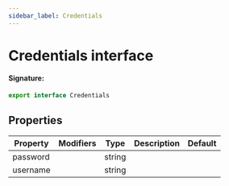 ```yaml
---
sidebar_label: Credentials
---
```


# Credentials interface

#### Signature:

```typescript
export interface Credentials
```

## Properties

| Property | Modifiers | Type   | Description | Default |
| -------- | --------- | ------ | ----------- | ------- |
| password |           | string |             |         |
| username |           | string |             |         |
